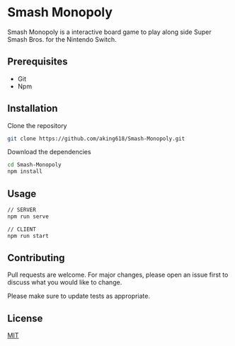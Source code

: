 # Smash Monopoly

Smash Monopoly is a interactive board game to play along side Super Smash Bros. for the Nintendo Switch.

## Prerequisites
- Git
- Npm

## Installation

Clone the repository

```bash
git clone https://github.com/aking618/Smash-Monopoly.git
```
Download the dependencies
```bash
cd Smash-Monopoly
npm install
```

## Usage

```bash
// SERVER
npm run serve

// CLIENT
npm run start
```

## Contributing
Pull requests are welcome. For major changes, please open an issue first to discuss what you would like to change.

Please make sure to update tests as appropriate.

## License
[MIT](https://choosealicense.com/licenses/mit/)